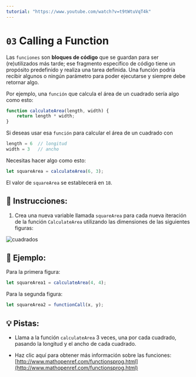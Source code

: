 ```yaml
---
tutorial: "https://www.youtube.com/watch?v=t9tWtuVqT4k"
---
```


# `03` Calling a Function

Las `funciones` son **bloques de código** que se guardan para ser (re)utilizados más tarde; ese fragmento específico de código tiene un propósito predefinido y realiza una tarea definida. Una función podría recibir algunos o ningún parámetro para poder ejecutarse y siempre debe retornar algo.

Por ejemplo, una `función` que calcula el área de un cuadrado sería algo como esto:

```js
function calculateArea(length, width) {
    return length * width;
}
```

Si deseas usar esa `función` para calcular el área de un cuadrado con

```js
length = 6  // longitud
width = 3   // ancho
```

Necesitas hacer algo como esto:

```js
let squareArea = calculateArea(6, 3);
```

El valor de `squareArea` se establecerá en `18`.

## 📝 Instrucciones:

1. Crea una nueva variable llamada `squareArea` para cada nueva iteración de la función `CalculateArea` utilizando las dimensiones de las siguientes figuras:

![cuadrados](../../.learn/assets/call-a-function.png)  

## 📎 Ejemplo:

Para la primera figura:

```js
let squareArea1 = calculateArea(4, 4);
```

Para la segunda figura:

```js
let squareArea2 = functionCall(x, y);
```

## 💡 Pistas:

+ Llama a la función `calculateArea` 3 veces, una por cada cuadrado, pasando la longitud y el ancho de cada cuadrado.

+ Haz clic aquí para obtener más información sobre las funciones: [http://www.mathopenref.com/functionsprog.html](http://www.mathopenref.com/functionsprog.html)
